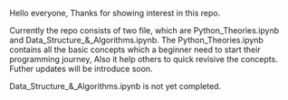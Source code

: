 Hello everyone,
Thanks for showing interest in this repo.

Currently the repo consists of two file, which are Python_Theories.ipynb and Data_Structure_&_Algorithms.ipynb. The Python_Theories.ipynb contains all the basic concepts which a beginner need to start their programming journey, Also it help others to quick revisive the concepts. Futher updates will be introduce soon.

Data_Structure_&_Algorithms.ipynb is not yet completed.
